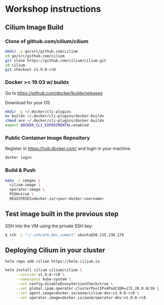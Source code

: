 # Workshop instructions

## Cilium Image Build

### Clone of github.com/cilium/cilium

```bash
mkdir -p go/src/github.com/cilium
cd go/src/github.com/cilium
git clone https://github.com/cilium/cilium.git
cd cilium
git checkout v1.9.0-rc0
``` 

### Docker >= 19.03 w/ buildx

Go to https://github.com/docker/buildx/releases

Download for your OS

```bash
mkdir -p ~/.docker/cli-plugins
mv buildx ~/.docker/cli-plugins/docker-buildx
chmod a+x ~/.docker/cli-plugins/docker-buildx
export DOCKER_CLI_EXPERIMENTAL=enabled
```

### Public Container Image Repository

Register in https://hub.docker.com/ and login in your machine.

```bash
docker login
```

### Build & Push

```bash
make -C images \
  cilium-image \
  operator-image \
  PUSH=true \
  REGISTRIES=docker.io/<your-docker-username>
```

## Test image built in the previous step

SSH into the VM using the private SSH key:

```bash
$ ssh -i "~/.ssh/arm_dev_summit" ubuntu@18.215.238.179
```

## Deploying Cilium in your cluster

`helm repo add cilium https://helm.cilium.io`

```bash
helm install cilium cilium/cilium \
     --version v1.9.0-rc0 \
     --namespace kube-system \
     --set config.disableEnvoyVersionCheck=true \
     --set global.ipam.operator.clusterPoolIPv4PodCIDR=172.20.0.0/16 \
     --set agent.image=docker.io/aanm/cilium-dev:v1.9.0-rc0 \
     --set operator.image=docker.io/aanm/operator-dev:v1.9.0-rc0
```